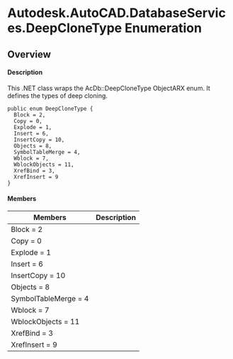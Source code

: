 # Autodesk.AutoCAD.DatabaseServices.DeepCloneType Enumeration

## Overview

#### Description
This .NET class wraps the AcDb::DeepCloneType ObjectARX enum. 
It defines the types of deep cloning.
```text
public enum DeepCloneType {
  Block = 2,
  Copy = 0,
  Explode = 1,
  Insert = 6,
  InsertCopy = 10,
  Objects = 8,
  SymbolTableMerge = 4,
  Wblock = 7,
  WblockObjects = 11,
  XrefBind = 3,
  XrefInsert = 9
}
```

#### Members

| Members | Description |
| --- | --- |
| Block = 2 |
| Copy = 0 |
| Explode = 1 |
| Insert = 6 |
| InsertCopy = 10 |
| Objects = 8 |
| SymbolTableMerge = 4 |
| Wblock = 7 |
| WblockObjects = 11 |
| XrefBind = 3 |
| XrefInsert = 9 |